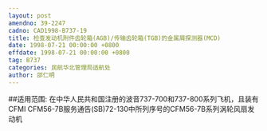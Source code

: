 ```yaml
---
layout: post
amendno: 39-2247
cadno: CAD1998-B737-19
title: 检查发动机附件齿轮箱(AGB)/传输齿轮箱(TGB)的金属屑探测器(MCD)
date: 1998-07-21 00:00:00 +0800
effdate: 1998-07-21 00:00:00 +0800
tag: B737
categories: 民航华北管理局适航处
author: 邵仁明
---
```


##适用范围:
在中华人民共和国注册的波音737-700和737-800系列飞机，且装有CFMI CFM56-7B服务通告(SB)72-130中所列序号的CFM56-7B系列涡轮风扇发动机

